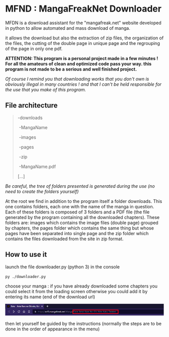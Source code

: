 # MFND : MangaFreakNet Downloader

MFDN is a download assistant for the "mangafreak.net" website developed in python to allow automated and mass download of manga.

it allows the download but also the extraction of zip files, the organization of the files, the cutting of the double page in unique page and the regrouping of the page in only one pdf.

**ATTENTION: This program is a personal project made in a few minutes ! For all the amateurs of clean and optimized code pass your way. this program is not made to be a serious and well finished project.**

*Of course I remind you that downloading works that you don't own is obviously illegal in many countries ! and that I can't be held responsible for the use that you make of this program.*


## File architecture

> -downloads
>
> ​	-MangaName
>
> ​		-images
>
> ​		-pages
>
> ​		-zip
>
> ​		-MangaName.pdf
>
> [...]

*Be careful, the tree of folders presented is generated during the use (no need to create the folders yourself)*

At the root we find in addition to the program itself a folder downloads. This one contains folders, each one with the name of the manga in question. Each of these folders is composed of 3 folders and a PDF file (the file generated by the program containing all the downloaded chapters). These folders are: images which contains the image files (double page) grouped by chapters, the pages folder which contains the same thing but whose pages have been separated into single page and the zip folder which contains the files downloaded from the site in zip format.



## How to use it

launch the file downloader.py (python 3) in the console

```bash
py ./downloader.py
```



choose your manga : if you have already downloaded some chapters you could select it from the loading screen otherwise you could add it by entering its name (end of the download url)

![image-20220806170731481](./img/readme_screenshot.png)

then let yourself be guided by the instructions (normally the steps are to be done in the order of appearance in the menu)